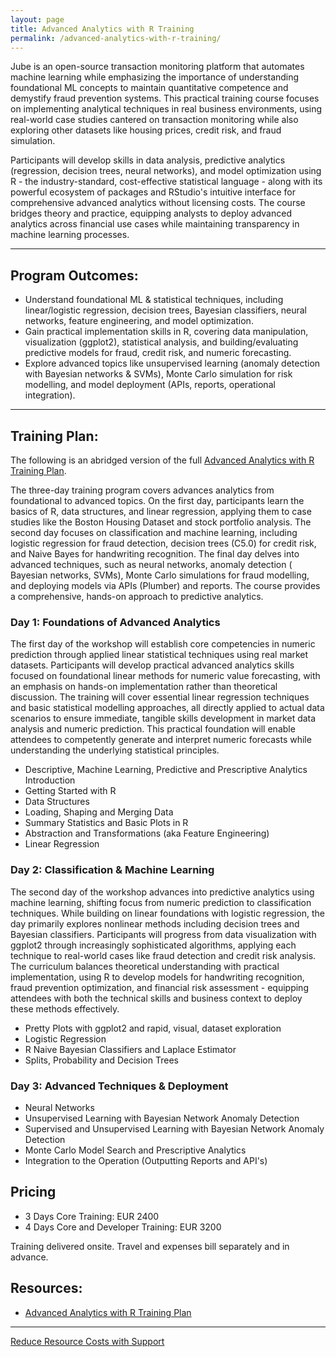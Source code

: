```yaml
---
layout: page
title: Advanced Analytics with R Training
permalink: /advanced-analytics-with-r-training/
---
```


Jube is an open-source transaction monitoring platform that automates machine learning while emphasizing the importance
of understanding foundational ML concepts to maintain quantitative competence and demystify fraud prevention systems.
This practical training course focuses on implementing analytical techniques in real business environments, using
real-world case studies cantered on transaction monitoring while also exploring other datasets like housing prices,
credit risk, and fraud simulation.

Participants will develop skills in data analysis, predictive analytics (regression, decision trees, neural networks),
and model optimization using R - the industry-standard, cost-effective statistical language - along with its powerful
ecosystem of packages and RStudio's intuitive interface for comprehensive advanced analytics without licensing costs.
The course bridges theory and practice, equipping analysts to deploy advanced analytics across financial use cases while
maintaining transparency in machine learning processes.

---
## **Program Outcomes:**

* Understand foundational ML & statistical techniques, including linear/logistic regression, decision trees, Bayesian
  classifiers, neural networks, feature engineering, and model optimization.
* Gain practical implementation skills in R, covering data manipulation, visualization (ggplot2), statistical analysis,
  and building/evaluating predictive models for fraud, credit risk, and numeric forecasting.
* Explore advanced topics like unsupervised learning (anomaly detection with Bayesian networks & SVMs), Monte Carlo
  simulation for risk modelling, and model deployment (APIs, reports, operational integration).

---
## **Training Plan**:

The following is an abridged version of the
full [Advanced Analytics with R Training Plan](https://jube.io/AdvancedAnalyticsWithRTrainingPlan.pdf).

The three-day training program covers advances analytics from foundational to advanced topics. On the first day,
participants learn the basics of R, data structures, and linear regression, applying them to case studies like the
Boston Housing Dataset and stock portfolio analysis. The second day focuses on classification and machine learning,
including logistic regression for fraud detection, decision trees (C5.0) for credit risk, and Naive Bayes for
handwriting recognition. The final day delves into advanced techniques, such as neural networks, anomaly detection (
Bayesian networks, SVMs), Monte Carlo simulations for fraud modelling, and deploying models via APIs (Plumber) and
reports. The course provides a comprehensive, hands-on approach to predictive analytics.

### **Day 1: Foundations of Advanced Analytics**

The first day of the workshop will establish core competencies in numeric prediction through applied linear statistical
techniques using real market datasets. Participants will develop practical advanced analytics skills focused on
foundational linear methods for numeric value forecasting, with an emphasis on hands-on implementation rather than
theoretical discussion. The training will cover essential linear regression techniques and basic statistical modelling
approaches, all directly applied to actual data scenarios to ensure immediate, tangible skills development in market
data analysis and numeric prediction. This practical foundation will enable attendees to competently generate and
interpret numeric forecasts while understanding the underlying statistical principles.

- Descriptive, Machine Learning, Predictive and Prescriptive Analytics Introduction
- Getting Started with R
- Data Structures
- Loading, Shaping and Merging Data
- Summary Statistics and Basic Plots in R
- Abstraction and Transformations (aka Feature Engineering)
- Linear Regression

### **Day 2: Classification & Machine Learning**

The second day of the workshop advances into predictive analytics using machine learning, shifting focus from numeric
prediction to classification techniques. While building on linear foundations with logistic regression, the day
primarily explores nonlinear methods including decision trees and Bayesian classifiers. Participants will progress from
data visualization with ggplot2 through increasingly sophisticated algorithms, applying each technique to real-world
cases like fraud detection and credit risk analysis. The curriculum balances theoretical understanding with practical
implementation, using R to develop models for handwriting recognition, fraud prevention optimization, and financial risk
assessment - equipping attendees with both the technical skills and business context to deploy these methods
effectively.

- Pretty Plots with ggplot2 and rapid, visual, dataset exploration
- Logistic Regression
- R Naive Bayesian Classifiers and Laplace Estimator
- Splits, Probability and Decision Trees

### **Day 3: Advanced Techniques & Deployment**

- Neural Networks
- Unsupervised Learning with Bayesian Network Anomaly Detection
- Supervised and Unsupervised Learning with Bayesian Network Anomaly Detection
- Monte Carlo Model Search and Prescriptive Analytics
- Integration to the Operation (Outputting Reports and API's)

## **Pricing**
* 3 Days Core Training: EUR 2400
* 4 Days Core and Developer Training: EUR 3200

Training delivered onsite.  Travel and expenses bill separately and in advance.

## **Resources:**

* [Advanced Analytics with R Training Plan](https://jube.io/AdvancedAnalyticsWithRTrainingPlan.pdf)

---

<div class="hero__subscribe">
  <a href="/jube-support" class="button button--primary section-button">Reduce Resource Costs with Support</a>
</div>